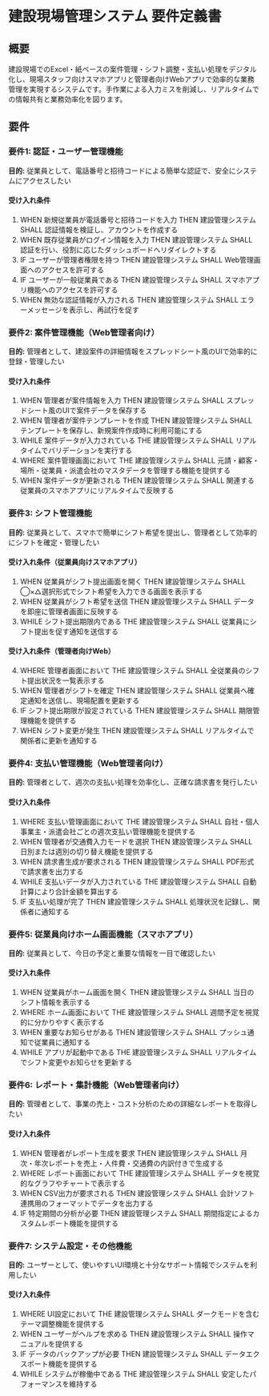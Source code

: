 # 建設現場管理システム 要件定義書

## 概要
建設現場でのExcel・紙ベースの案件管理・シフト調整・支払い処理をデジタル化し、現場スタッフ向けスマホアプリと管理者向けWebアプリで効率的な業務管理を実現するシステムです。手作業による入力ミスを削減し、リアルタイムでの情報共有と業務効率化を図ります。

## 要件

### 要件1: 認証・ユーザー管理機能
**目的:** 従業員として、電話番号と招待コードによる簡単な認証で、安全にシステムにアクセスしたい

#### 受け入れ条件
1. WHEN 新規従業員が電話番号と招待コードを入力 THEN 建設管理システム SHALL 認証情報を検証し、アカウントを作成する
2. WHEN 既存従業員がログイン情報を入力 THEN 建設管理システム SHALL 認証を行い、役割に応じたダッシュボードへリダイレクトする
3. IF ユーザーが管理者権限を持つ THEN 建設管理システム SHALL Web管理画面へのアクセスを許可する
4. IF ユーザーが一般従業員である THEN 建設管理システム SHALL スマホアプリ機能へのアクセスを許可する
5. WHEN 無効な認証情報が入力される THEN 建設管理システム SHALL エラーメッセージを表示し、再試行を促す

### 要件2: 案件管理機能（Web管理者向け）
**目的:** 管理者として、建設案件の詳細情報をスプレッドシート風のUIで効率的に登録・管理したい

#### 受け入れ条件
1. WHEN 管理者が案件情報を入力 THEN 建設管理システム SHALL スプレッドシート風のUIで案件データを保存する
2. WHEN 管理者が案件テンプレートを作成 THEN 建設管理システム SHALL テンプレートを保存し、新規案件作成時に利用可能にする
3. WHILE 案件データが入力されている THE 建設管理システム SHALL リアルタイムでバリデーションを実行する
4. WHERE 案件管理画面において THE 建設管理システム SHALL 元請・顧客・場所・従業員・派遣会社のマスタデータを管理する機能を提供する
5. WHEN 案件データが更新される THEN 建設管理システム SHALL 関連する従業員のスマホアプリにリアルタイムで反映する

### 要件3: シフト管理機能
**目的:** 従業員として、スマホで簡単にシフト希望を提出し、管理者として効率的にシフトを確定・管理したい

#### 受け入れ条件（従業員向けスマホアプリ）
1. WHEN 従業員がシフト提出画面を開く THEN 建設管理システム SHALL ◯×△選択形式でシフト希望を入力できる画面を表示する
2. WHEN 従業員がシフト希望を送信 THEN 建設管理システム SHALL データを即座に管理者画面に反映する
3. WHILE シフト提出期限内である THE 建設管理システム SHALL 従業員にシフト提出を促す通知を送信する

#### 受け入れ条件（管理者向けWeb）
4. WHERE 管理者画面において THE 建設管理システム SHALL 全従業員のシフト提出状況を一覧表示する
5. WHEN 管理者がシフトを確定 THEN 建設管理システム SHALL 従業員へ確定通知を送信し、現場配置を更新する
6. IF シフト提出期限が設定されている THEN 建設管理システム SHALL 期限管理機能を提供する
7. WHEN シフト変更が発生 THEN 建設管理システム SHALL リアルタイムで関係者に更新を通知する

### 要件4: 支払い管理機能（Web管理者向け）
**目的:** 管理者として、週次の支払い処理を効率化し、正確な請求書を発行したい

#### 受け入れ条件
1. WHERE 支払い管理画面において THE 建設管理システム SHALL 自社・個人事業主・派遣会社ごとの週次支払い管理機能を提供する
2. WHEN 管理者が交通費入力モードを選択 THEN 建設管理システム SHALL 日別または週別の切り替え機能を提供する
3. WHEN 請求書生成が要求される THEN 建設管理システム SHALL PDF形式で請求書を出力する
4. WHILE 支払いデータが入力されている THE 建設管理システム SHALL 自動計算により合計金額を算出する
5. IF 支払い処理が完了 THEN 建設管理システム SHALL 処理状況を記録し、関係者に通知する

### 要件5: 従業員向けホーム画面機能（スマホアプリ）
**目的:** 従業員として、今日の予定と重要な情報を一目で確認したい

#### 受け入れ条件
1. WHEN 従業員がホーム画面を開く THEN 建設管理システム SHALL 当日のシフト情報を表示する
2. WHERE ホーム画面において THE 建設管理システム SHALL 週間予定を視覚的に分かりやすく表示する
3. WHEN 重要なお知らせがある THEN 建設管理システム SHALL プッシュ通知で従業員に通知する
4. WHILE アプリが起動中である THE 建設管理システム SHALL リアルタイムでシフト変更やお知らせを更新する

### 要件6: レポート・集計機能（Web管理者向け）
**目的:** 管理者として、事業の売上・コスト分析のための詳細なレポートを取得したい

#### 受け入れ条件
1. WHEN 管理者がレポート生成を要求 THEN 建設管理システム SHALL 月次・年次レポートを売上・人件費・交通費の内訳付きで生成する
2. WHERE レポート画面において THE 建設管理システム SHALL データを視覚的なグラフやチャートで表示する
3. WHEN CSV出力が要求される THEN 建設管理システム SHALL 会計ソフト連携用のフォーマットでデータを出力する
4. IF 特定期間の分析が必要 THEN 建設管理システム SHALL 期間指定によるカスタムレポート機能を提供する

### 要件7: システム設定・その他機能
**目的:** ユーザーとして、使いやすいUI環境と十分なサポート情報でシステムを利用したい

#### 受け入れ条件
1. WHERE UI設定において THE 建設管理システム SHALL ダークモードを含むテーマ調整機能を提供する
2. WHEN ユーザーがヘルプを求める THEN 建設管理システム SHALL 操作マニュアルを提供する
3. IF データのバックアップが必要 THEN 建設管理システム SHALL データエクスポート機能を提供する
4. WHILE システムが稼働中である THE 建設管理システム SHALL 安定したパフォーマンスを維持する